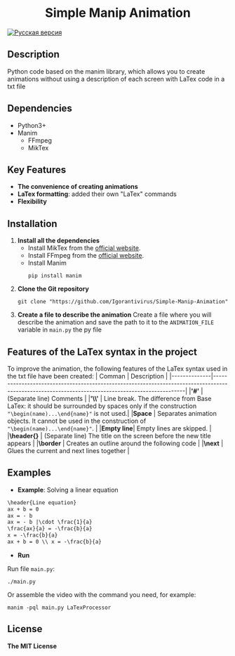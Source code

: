<h1 align="center">Simple Manip Animation</h1>

[![Русская версия](https://img.shields.io/badge/Русская%20версия-blue)](README_RU.md)

<h2>Description</h2>

Python code based on the manim library, which allows you to create animations without using a description of each screen with LaTex code in a txt file

<h2>Dependencies</h2>

* Python3+
* Manim
  * FFmpeg
  * MikTex


<h2>Key Features</h2>

* **The convenience of creating animations**
* **LaTex formatting**: added their own "LaTex" commands
* **Flexibility**

<h2>Installation</h2>

1. **Install all the dependencies**
   * Install MikTex from the <a href="https://miktex.org/download">official website</a>.
   * Install FFmpeg from the <a href="https://ffmpeg.org/download.html">official website</a>.
   * Install Manim
     ```ssh
     pip install manim
     ```
2. **Clone the Git repository**
   ```shh
   git clone "https://github.com/Igorantivirus/Simple-Manip-Animation"
   ```
3. **Create a file to describe the animation**
   Create a file where you will describe the animation and save the path to it to the `ANIMATION_FILE` variable in `main.py` the py file

<h2>Features of the LaTex syntax in the project</h2>

To improve the animation, the following features of the LaTex syntax used in the txt file have been created:
|    Comman    |                                           Description                                                                                            |
|--------------|--------------------------------------------------------------------------------------------------------------------------------------------------|
|**'#'**       | (Separate line) Comments                                                                                                                         |
|**'\\\\'**    | Line break. The difference from Base LaTex: it should be surrounded by spaces only if the construction `"\begin(name)...\end{name}"` is not used.|
|**Space**     | Separates animation objects. It cannot be used in the construction of `"\begin(name)...\end{name}"`.                                             |
|**Empty line**| Empty lines are skipped.                                                                                                                         |
|**\header{}** | (Separate line) The title on the screen before the new title appears                                                                             |
|**\border**   | Creates an outline around the following code                                                                                                     |
|**\next**     | Glues the current and next lines together                                                                                                        |

<h2>Examples</h2>

* **Example**: Solving a linear equation

``` txt
\header{Line equation}
ax + b = 0
ax = - b
ax = - b |\cdot \frac{1}{a}
\frac{ax}{a} = -\frac{b}{a}
x = -\frac{b}{a}
ax + b = 0 \\ x = -\frac{b}{a}

```
* **Run**

Run file `main.py`:
```ssh
./main.py
```

Or assemble the video with the command you need, for example:
```ssh
manim -pql main.py LaTexProcessor
```

<h2>License</h2>

**The MIT License**
